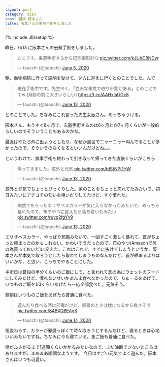 ```yaml
---
layout: post
category: misc
tags: 雑談 阪本さん
title: 阪本さんの去勢手術をしました
---
```

{% include JB/setup %}

 昨日、6/13 に阪本さんの去勢手術をしました。

 <blockquote class="twitter-tweet"><p lang="ja" dir="ltr">たまです。来週手術するから記念撮影的な <a href="https://t.co/kJUbC8NDyr">pic.twitter.com/kJUbC8NDyr</a></p>&mdash; tsucchi (@tsucchi) <a href="https://twitter.com/tsucchi/status/1268879618682970112?ref_src=twsrc%5Etfw">June 5, 2020</a></blockquote> <script async src="https://platform.twitter.com/widgets.js" charset="utf-8"></script>

 朝、動物病院に行って説明を受けて、夕方に迎えに行くとのことでした。んで

 <blockquote class="twitter-tweet"><p lang="ja" dir="ltr">現在手術中です。先生曰く、「立派な睾丸で取り甲斐がある」とのことですw (月齢の割に大きいらしい) <a href="https://t.co/AAHxlaUOc8">https://t.co/AAHxlaUOc8</a></p>&mdash; tsucchi (@tsucchi) <a href="https://twitter.com/tsucchi/status/1271627952527040512?ref_src=twsrc%5Etfw">June 13, 2020</a></blockquote> <script async src="https://platform.twitter.com/widgets.js" charset="utf-8"></script>

 とのことでした。ちなみにこれ言った先生女医さん。めっちゃうける。

 阪本さん、もうすぐ8ヶ月で、去勢手術するのは6ヶ月とか7ヶ月くらいが一般的らしいのでそういうこともあるのかな。

 最近はやたら外に出ようとしたり、なぜか風呂でニャーニャー叫んでることが多かったので、そういうのなくなるといいんだけどね。。。

 というわけで、無事手術も終わって引き取って帰ってきた直後くらいがこちら

 <blockquote class="twitter-tweet"><p lang="ja" dir="ltr">帰ってきました。意外と元気 <a href="https://t.co/tdStNPt1HW">pic.twitter.com/tdStNPt1HW</a></p>&mdash; tsucchi (@tsucchi) <a href="https://twitter.com/tsucchi/status/1271728914050592769?ref_src=twsrc%5Etfw">June 13, 2020</a></blockquote> <script async src="https://platform.twitter.com/widgets.js" charset="utf-8"></script>

 意外と元気でちょっとびっくりした。家のことをちょっと忘れてたみたいで、初日みたいにアチコチの匂いを嗅いだりしてたけど、すぐ慣れた。

 <blockquote class="twitter-tweet"><p lang="ja" dir="ltr">病院でもらったエリザベスカラーが気に入らなかったみたいで、めっちゃ暴れたので、布のやつに変えたら落ち着いたみたい <a href="https://t.co/ruyq2fgYv9">pic.twitter.com/ruyq2fgYv9</a></p>&mdash; tsucchi (@tsucchi) <a href="https://twitter.com/tsucchi/status/1271763548364926976?ref_src=twsrc%5Etfw">June 13, 2020</a></blockquote> <script async src="https://platform.twitter.com/widgets.js" charset="utf-8"></script>

 エリザベスカラー、やっぱり邪魔みたいで、一回すごく激しく暴れて、首がちょっと締まったのかもしれない。かわいそうだったので、布のやつ(Amazonで念の為買っておいた)に変えた。これはこれで、すぐに抜けてしまうというか、阪本さんが本気で取ろうとしたら取れてしまうものなんだけど、首が締まるよりはいいかな、と思い、こっちでやることにした。

 手術日は普段の半分くらいのご飯にして、と言われて念の為にウェットのフードにしてみたけど、慣れないせいかあんま食べなかったので、ちゅーるをあげて、いつものご飯を1/3くらいあげたら一応全部食べた。元気そう。

 翌朝はいつものご飯をあげたら普通に食べた。

 <blockquote class="twitter-tweet"><p lang="ja" dir="ltr">遊んだり食べる時は邪魔だけど、昼寝のときは枕になるから良さそう <a href="https://t.co/84BXQBEAgK">pic.twitter.com/84BXQBEAgK</a></p>&mdash; tsucchi (@tsucchi) <a href="https://twitter.com/tsucchi/status/1272024027884736514?ref_src=twsrc%5Etfw">June 14, 2020</a></blockquote> <script async src="https://platform.twitter.com/widgets.js" charset="utf-8"></script>

 相変わらず、カラーが邪魔っぽくて時々取ろうとするんだけど、寝るときは心地いいみたいですね。ちなみに今も寝ている。夜ご飯も普通に食べた。

 傷がふさがるまで1週間くらいかかるみたいなので、まだ油断できないところはありますが、まあまあ順調なようです。
 今日はすごい元気でよく遊んだ。阪本さんはいつも可愛い。